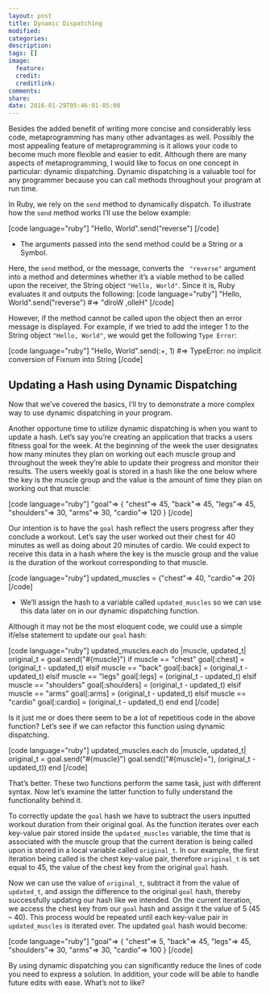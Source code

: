 ```yaml
---
layout: post
title: Dynamic Dispatching
modified:
categories:
description:
tags: []
image:
  feature:
  credit:
  creditlink:
comments:
share:
date: 2016-01-29T05:46:01-05:00
---
```

Besides the added benefit of writing more concise and considerably less code, metaprogramming has many other advantages as well. Possibly the most appealing feature of metaprogramming is it allows your code to become much more flexible and easier to edit. Although there are many aspects of metaprogramming, I would like to focus on one concept in particular: dynamic dispatching. Dynamic dispatching is a valuable tool for any programmer because you can call methods throughout your program at run time.

In Ruby, we rely on the <code>send</code> method to dynamically dispatch. To illustrate how the <code>send</code> method works I’ll use the below example:

[code language="ruby"]
&quot;Hello, World&quot;.send(&quot;reverse&quot;)
[/code]
* The arguments passed into the send method could be a String or a Symbol.

Here, the <code>send</code> method, or the message, converts the <code> "reverse"</code> argument into a method and determines whether it’s a viable method to be called upon the receiver, the String object <code>"Hello, World"</code>. Since it is, Ruby evaluates it and outputs the following:</pre>
[code language="ruby"]
&quot;Hello, World&quot;.send(&quot;reverse&quot;) #=&gt; &quot;dlroW ,olleH&quot;
[/code]

However, if the method cannot be called upon the object then an error message is displayed. For example, if we tried to add the integer 1 to the String object <code>"Hello, World"</code>, we would get the following <code>Type Error</code>:

[code language="ruby"]
&quot;Hello, World&quot;.send(:+, 1)
 #=&gt; TypeError: no implicit conversion of Fixnum into String
[/code]

<h2>Updating a Hash using Dynamic Dispatching</h2>
Now that we’ve covered the basics, I’ll try to demonstrate a more complex way to use dynamic dispatching in your program.

Another opportune time to utilize dynamic dispatching is when you want to update a hash. Let’s say you’re creating an application that tracks a users fitness goal for the week. At the beginning of the week the user designates how many minutes they plan on working out each muscle group and throughout the week they’re able to update their progress and monitor their results. The users weekly goal is stored in a hash like the one below where the key is the muscle group and the value is the amount of time they plan on working out that muscle:

[code language="ruby"]
&quot;goal&quot;=&gt; {
  &quot;chest&quot;=&gt; 45,
  &quot;back&quot;=&gt; 45,
  &quot;legs&quot;=&gt; 45,
  &quot;shoulders&quot;=&gt; 30,
  &quot;arms&quot;=&gt; 30,
  &quot;cardio&quot;=&gt; 120
}
[/code]

Our intention is to have the <code>goal</code> hash reflect the users progress after they conclude a workout. Let’s say the user worked out their chest for 40 minutes as well as doing about 20 minutes of cardio. We could expect to receive this data in a hash where the key is the muscle group and the value is the duration of the workout corresponding to that muscle.

[code language="ruby"]
updated_muscles = {&quot;chest&quot;=&gt; 40,  &quot;cardio&quot;=&gt; 20}
[/code]
* We’ll assign the hash to a variable called <code>updated_muscles</code> so we can use this data later on in our dynamic dispatching function.

Although it may not be the most eloquent code, we could use a simple if/else statement to update our <code>goal</code> hash:

[code language="ruby"]
updated_muscles.each do |muscle, updated_t|
  original_t = goal.send(&quot;#{muscle}&quot;)
  if muscle == &quot;chest&quot;
    goal[:chest] = (original_t - updated_t)
  elsif muscle == &quot;back&quot;
    goal[:back] = (original_t - updated_t)
  elsif muscle == &quot;legs&quot;
    goal[:legs] = (original_t - updated_t)
  elsif muscle == &quot;shoulders&quot;
    goal[:shoulders] = (original_t - updated_t)
  elsif muscle == &quot;arms&quot;
    goal[:arms] = (original_t - updated_t)
  elsif muscle == &quot;cardio&quot;
    goal[:cardio] = (original_t - updated_t)
  end
end
[/code]

Is it just me or does there seem to be a lot of repetitious code in the above function? Let’s see if we can refactor this function using dynamic dispatching.

[code language="ruby"]
updated_muscles.each do |muscle, updated_t|
  original_t = goal.send(&quot;#{muscle}&quot;)
  goal.send((&quot;#{muscle}=&quot;), (original_t - updated_t))
end
[/code]

That’s better. These two functions perform the same task, just with different syntax. Now let’s examine the latter function to fully understand the functionality behind it.

To correctly update the <code>goal</code> hash we have to subtract the users inputted workout duration from their original goal. As the function iterates over each key-value pair stored inside the <code>updated_muscles</code> variable, the time that is associated with the muscle group that the current iteration is being called upon is stored in a local variable called <code>original_t</code>. In our example, the first iteration being called is the chest key-value pair, therefore <code>original_t</code> is set equal to 45, the value of the chest key from the original <code>goal</code> hash.

Now we can use the value of <code>original_t</code>, subtract it from the value of <code>updated_t</code>, and assign the difference to the original <code>goal</code> hash, thereby successfully updating our hash like we intended. On the current iteration, we access the chest key from our <code>goal</code> hash and assign it the value of 5 (45 – 40). This process would be repeated until each key-value pair in <code>updated_muscles</code> is iterated over. The updated <code>goal</code> hash would become:

[code language="ruby"]
&quot;goal&quot;=&gt; {
  &quot;chest&quot;=&gt; 5,
  &quot;back&quot;=&gt; 45,
  &quot;legs&quot;=&gt; 45,
  &quot;shoulders&quot;=&gt; 30,
  &quot;arms&quot;=&gt; 30,
  &quot;cardio&quot;=&gt; 100
}
[/code]

By using dynamic dispatching you can significantly reduce the lines of code you need to express a solution. In addition, your code will be able to handle future edits with ease. What’s not to like?
